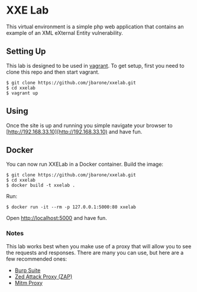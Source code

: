 # XXE Lab #

This virtual environment is a simple php web application that contains an example of an XML eXternal Entity vulnerability.

## Setting Up ##

This lab is designed to be used in [vagrant](https://www.vagrantup.com/). To get setup, first you need to clone this repo and then start vagrant.

	$ git clone https://github.com/jbarone/xxelab.git
	$ cd xxelab
	$ vagrant up

## Using ##

Once the site is up and running you simple navigate your browser to [http://192.168.33.10](http://192.168.33.10) and have fun.

## Docker ##

You can now run XXELab in a Docker container. Build the image:

	$ git clone https://github.com/jbarone/xxelab.git
	$ cd xxelab
	$ docker build -t xxelab .

Run:

	$ docker run -it --rm -p 127.0.0.1:5000:80 xxelab

Open [http://localhost:5000](http://localhost:5000) and have fun.

### Notes ###

This lab works best when you make use of a proxy that will allow you to see the requests and responses. There are many you can use, but here are a few recommended ones:

- [Burp Suite](https://portswigger.net/burp/)
- [Zed Attack Proxy (ZAP)](https://www.owasp.org/index.php/OWASP_Zed_Attack_Proxy_Project)
- [Mitm Proxy](https://mitmproxy.org)
